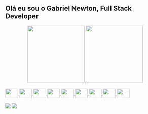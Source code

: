 ## Olá eu sou o Gabriel Newton, Full Stack Developer
<div align="center">
  <a href="https://github.com/Gabriel-Newton-dev">
  <img height="180em" src="https://github-readme-stats.vercel.app/api?username=Gabriel-Newton-dev&show_icons=true&theme=merko&include_all_commits=true&count_private=true"/>
  <img height="180em" src="https://github-readme-stats.vercel.app/api/top-langs/?username=Gabriel-Newton-dev&layout=compact&langs_count=7&theme=merko"/>
</div>
<div style="display: inline_block"><br>
  <img align="center" height="30" width="40" img src="https://cdn.jsdelivr.net/gh/devicons/devicon/icons/go/go-original-wordmark.svg" />
  <img align="center" height="30" width="40" img src="https://cdn.jsdelivr.net/gh/devicons/devicon/icons/python/python-original-wordmark.svg" />
  <img align="center" height="30" width="40" img src="https://cdn.jsdelivr.net/gh/devicons/devicon/icons/html5/html5-original.svg" />
  <img align="center" height="30" width="40" img src="https://cdn.jsdelivr.net/gh/devicons/devicon/icons/css3/css3-original.svg" />
  <img align="center" height="30" width="40" img src="https://cdn.jsdelivr.net/gh/devicons/devicon/icons/javascript/javascript-original.svg" />
  <img align="center" height="30" width="40" img src="https://cdn.jsdelivr.net/gh/devicons/devicon/icons/terraform/terraform-original-wordmark.svg" />
  <img align="center" height="30" width="40" img src="https://cdn.jsdelivr.net/gh/devicons/devicon/icons/gitlab/gitlab-original.svg" />
  <img align="center" height="30" width="40" img src="https://cdn.jsdelivr.net/gh/devicons/devicon/icons/docker/docker-original-wordmark.svg" />
  <img align="center" height="30" width="40" img src="https://cdn.jsdelivr.net/gh/devicons/devicon/icons/mysql/mysql-original-wordmark.svg" />
</div>
<br>
<div>
  <a href = "mailto:gabrielnewton.dev@gmail.com@gmail.com"> <img src="https://img.shields.io/badge/Gmail-D14836?style=for-the-badge&logo=gmail&logoColor=white" target="_blank"></a>
  <a href="https://www.linkedin.com/in/gabriel-newton-dos-santos-b15620202/" target="_blank"> <img src="https://img.shields.io/badge/-LinkedIn-%230077B5?style=for-the-badge&logo=linkedin&logoColor=white" target="_blank"></a> 
  
</div>
